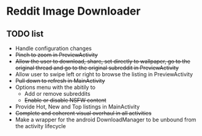 # Reddit Image Downloader

## TODO list

 - Handle configuration changes
 - ~~Pinch to zoom in PreviewActivity~~
 - ~~Allow the user to download, share, set directly to wallpaper, go to the original thread and go to the original subreddit in PreviewActivity~~
 - Allow user to swipe left or right to browse the listing in PreviewActivity
 - ~~Pull down to refresh in MainActivity~~
 - Options menu with the abitily to
    - Add or remove subreddits
    - ~~Enable or disable NSFW content~~
 - Provide Hot, New and Top listings in MainActivity
 - ~~Complete and coherent visual overhaul in all activities~~
 - Make a wrapper for the android DownloadManager to be unbound from the activity lifecycle
 
